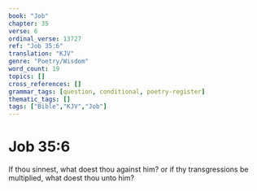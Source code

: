 ```yaml
---
book: "Job"
chapter: 35
verse: 6
ordinal_verse: 13727
ref: "Job 35:6"
translation: "KJV"
genre: "Poetry/Wisdom"
word_count: 19
topics: []
cross_references: []
grammar_tags: [question, conditional, poetry-register]
thematic_tags: []
tags: ["Bible","KJV","Job"]
---
```


# Job 35:6

If thou sinnest, what doest thou against him? or if thy transgressions be multiplied, what doest thou unto him?
